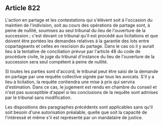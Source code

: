Article 822
----
L'action en partage et les contestations qui s'élèvent soit à l'occasion du
maintien de l'indivision, soit au cours des opérations de partage sont, à peine
de nullité, soumises au seul tribunal du lieu de l'ouverture de la succession ;
c'est devant ce tribunal qu'il est procédé aux licitations et que doivent être
portées les demandes relatives à la garantie des lots entre copartageants et
celles en rescision du partage. Dans le cas où il y aurait lieu à la tentative
de conciliation prévue par l'article 48 du code de procédure civile, le juge du
tribunal d'instance du lieu de l'ouverture de la succession sera seul compétent
à peine de nullité.

Si toutes les parties sont d'accord, le tribunal peut être saisi de la demande
en partage par une requête collective signée par tous les avocats. S'il y a lieu
à licitation, la requête contiendra une mise à prix qui servira d'estimation.
Dans ce cas, le jugement est rendu en chambre du conseil et n'est pas
susceptible d'appel si les conclusions de la requête sont admises par le
tribunal sans modification.

Les dispositions des paragraphes précédents sont applicables sans qu'il soit
besoin d'une autorisation préalable, quelle que soit la capacité de l'intéressé
et même s'il est représenté par un mandataire de justice.
